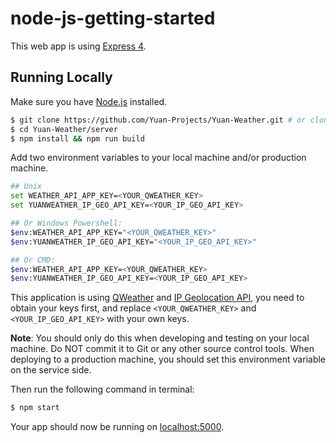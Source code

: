# node-js-getting-started

This web app is using [Express 4](http://expressjs.com/).

## Running Locally

Make sure you have [Node.js](http://nodejs.org/) installed.

```sh
$ git clone https://github.com/Yuan-Projects/Yuan-Weather.git # or clone your own fork
$ cd Yuan-Weather/server
$ npm install && npm run build
```

Add two environment variables to your local machine and/or production machine.

```bash
## Unix
set WEATHER_API_APP_KEY=<YOUR_QWEATHER_KEY>
set YUANWEATHER_IP_GEO_API_KEY=<YOUR_IP_GEO_API_KEY>

## Or Windows Powershell:
$env:WEATHER_API_APP_KEY="<YOUR_QWEATHER_KEY>"
$env:YUANWEATHER_IP_GEO_API_KEY="<YOUR_IP_GEO_API_KEY>"

## Or CMD:
$env:WEATHER_API_APP_KEY=<YOUR_QWEATHER_KEY>
$env:YUANWEATHER_IP_GEO_API_KEY=<YOUR_IP_GEO_API_KEY>
```

This application is using [QWeather](https://dev.qweather.com/docs/api/) and [IP Geolocation API](https://ipgeolocation.io/), you need to obtain your keys first, and replace `<YOUR_QWEATHER_KEY>` and `<YOUR_IP_GEO_API_KEY>` with your own keys.

**Note**: You should only do this when developing and testing on your local machine. Do NOT commit it to Git or any other source control tools. When deploying to a production machine, you should set this environment variable on the service side.

Then run the following command in terminal:

```sh
$ npm start
```

Your app should now be running on [localhost:5000](http://localhost:5000/).
